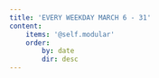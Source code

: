 ```yaml
---
title: 'EVERY WEEKDAY MARCH 6 - 31'
content:
    items: '@self.modular'
    order:
        by: date
        dir: desc
---
```


			
			